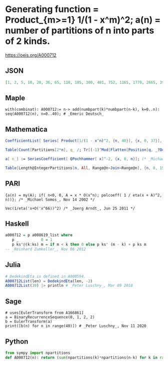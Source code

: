 # Generating function \= Product\_\{m\>\=1\} 1/\(1 \- x^m\)^2; a\(n\) \= number of partitions of n into parts of 2 kinds\.
https://oeis.org/A000712
## JSON
```JSON
[1, 2, 5, 10, 20, 36, 65, 110, 185, 300, 481, 752, 1165, 1770, 2665, 3956, 5822, 8470, 12230, 17490, 24842, 35002, 49010, 68150, 94235, 129512, 177087, 240840, 326015, 439190, 589128, 786814, 1046705, 1386930, 1831065, 2408658, 3157789, 4126070, 5374390]
```
## Maple
```Maple
with(combinat): A000712:= n-> add(numbpart(k)*numbpart(n-k), k=0..n): seq(A000712(n), n=0..40); # _Emeric Deutsch_
```
## Mathematica
```Mathematica
CoefficientList[ Series[ Product[1/(1 - x^n)^2, {n, 40}], {x, 0, 37}], x]; (* _Robert G. Wilson v_, Feb 03 2005 *)
```
```Mathematica
Table[Count[Partitions[2*n], q_ /; Tr[(-1)^Mod[Flatten[Position[q, _?OddQ]], 2]] === 0], {n, 12}] (* _Wouter Meeussen_, Apr 17 2013 *)
```
```Mathematica
a[ n_] := SeriesCoefficient[ QPochhammer[ x]^-2, {x, 0, n}]; (* _Michael Somos_, Oct 12 2015 *)
```
```Mathematica
Table[Length@IntegerPartitions[n, All, Range@n~Join~Range@n], {n, 0, 15}] (* _Robert Price_, Jun 15 2020 *)
```
## PARI
```PARI
{a(n) = my(A); if( n<0, 0, A = x * O(x^n); polcoeff( 1 / eta(x + A)^2, n))}; /* _Michael Somos_, Nov 14 2002 */
```
```PARI
Vec(1/eta('x+O('x^66))^2) /* _Joerg Arndt_, Jun 25 2011 */
```
## Haskell
```Haskell
a000712 = p a008619_list where
   p _          0 = 1
   p ks'@(k:ks) m = if m < k then 0 else p ks' (m - k) + p ks m
-- _Reinhard Zumkeller_, Nov 06 2012
```
## Julia
```Julia
# DedekindEta is defined in A000594.
A000712List(len) = DedekindEta(len, -2)
A000712List(39) |> println # _Peter Luschny_, Mar 09 2018
```
## Sage
```Sage
# uses[EulerTransform from A166861]
a = BinaryRecurrenceSequence(0, 1, 2, 2)
b = EulerTransform(a)
print([b(n) for n in range(40)]) # _Peter Luschny_, Nov 11 2020
```
## Python
```Python
from sympy import npartitions
def A000712(n): return (sum(npartitions(k)*npartitions(n-k) for k in range(n+1>>1))<<1) + (0 if n&1 else npartitions(n>>1)**2) # _Chai Wah Wu_, Sep 25 2023
```
